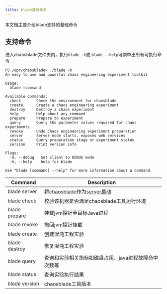 ```yaml
---
title: blade基础命令
---
```


本文档主要介绍blade支持的基础命令
## 支持命令
进入chaosblade文件夹内，执行`blade -h`或 `blade --help`可例举出所有可执行命令
```shell
PS /opt/chaosblade> ./blade -h
An easy to use and powerful chaos engineering experiment toolkit

Usage:
  blade [command]

Available Commands:
  check       Check the environment for chaosblade
  create      Create a chaos engineering experiment
  destroy     Destroy a chaos experiment
  help        Help about any command
  prepare     Prepare to experiment
  query       Query the parameter values required for chaos experiments
  revoke      Undo chaos engineering experiment preparation
  server      Server mode starts, exposes web services
  status      Query preparation stage or experiment status
  version     Print version info

Flags:
  -d, --debug   Set client to DEBUG mode
  -h, --help    help for blade

Use "blade [command] --help" for more information about a command.
```
| **Command** | **Description**                                                                                                       |
| --- |-----------------------------------------------------------------------------------------------------------------------|
| blade server | 将chaosblade作为[server启动](https://chaosblade.io/docs/getting-started/chaosblade-tool-quick-start/server-mode-user-guaid) |
| blade check | 校验该机器是否满足chaosblade工具运行环境                                                                                             |
| blade prepare | 挂载jvm探针至目标Java进程                                                                                                      |
| blade revoke | 撤回jvm探针挂载                                                                                                             |
| blade create | 创建混沌工程实验                                                                                                              |
| blade destroy | 恢复混沌工程实验                                                                                                              |
| blade query | 查询和实验相关指标如磁盘占用、java进程故障命中次数等                                                                                          |
| blade status | 查询实验执行结果                                                                                                              |
| blade version | chaosblade工具版本                                                                                                        |



